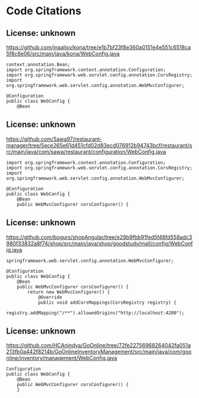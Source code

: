 # Code Citations

## License: unknown
https://github.com/jnaalisv/kona/tree/e1b7bf23f8e360a0151e4e551c6518ca5f8c6e06/src/main/java/kona/WebConfig.java

```
context.annotation.Bean;
import org.springframework.context.annotation.Configuration;
import org.springframework.web.servlet.config.annotation.CorsRegistry;
import org.springframework.web.servlet.config.annotation.WebMvcConfigurer;

@Configuration
public class WebConfig {
    @Bean
```


## License: unknown
https://github.com/Sawa97/restaurant-manager/tree/5ece265e61d451cfd02d83ecd076912b94743bcf/restaurant/src/main/java/com/sawa/restaurant/configuration/WebConfig.java

```
import org.springframework.context.annotation.Configuration;
import org.springframework.web.servlet.config.annotation.CorsRegistry;
import org.springframework.web.servlet.config.annotation.WebMvcConfigurer;

@Configuration
public class WebConfig {
    @Bean
    public WebMvcConfigurer corsConfigurer() {
```


## License: unknown
https://github.com/bogurs/shopAngular/tree/e29b9fbb91fed5f48fd558adc3980f33832a8f74/shop/src/main/java/shop/goodstudy/mall/config/WebConfig.java

```
springframework.web.servlet.config.annotation.WebMvcConfigurer;

@Configuration
public class WebConfig {
    @Bean
    public WebMvcConfigurer corsConfigurer() {
        return new WebMvcConfigurer() {
            @Override
            public void addCorsMappings(CorsRegistry registry) {
                registry.addMapping("/**").allowedOrigins("http://localhost:4200");
```


## License: unknown
https://github.com/HCAnindya/GoOnline/tree/72fe22756968264042fa051a213fb0a442f8214b/GoOnlineInventoryManagement/src/main/java/com/goonline/inventory/management/WebConfig.java

```
Configuration
public class WebConfig {
    @Bean
    public WebMvcConfigurer corsConfigurer() {
    }
```

